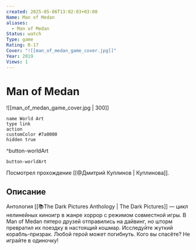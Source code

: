 ```yaml
---
created: 2025-05-06T13:02:03+03:00
Name: Man of Medan
aliases:
  - Man of Medan
Status: watch
Type: game
Rating: R-17
Cover: "![[man_of_medan_game_cover.jpg]]"
Year: 2019
Views: 1
---
```


# Man of Medan

![[man_of_medan_game_cover.jpg | 300]]


```button
name World Art
type link
action 
customColor #7a0000
hidden true
```
^button-worldArt



`button-worldArt`

Посмотрел прохождение [[@Дмитрий Куплинов | Куплинова]].

## Описание

Антология [[📚The Dark Pictures Anthology | The Dark Pictures]] — цикл нелинейных киноигр в жанре хоррор с режимом совместной игры. В Man of Medan пятеро друзей отправились на дайвинг, но шторм превратил их поездку в настоящий кошмар. Исследуйте жуткий корабль-призрак. Любой герой может погибнуть. Кого вы спасёте? Не играйте в одиночку!
